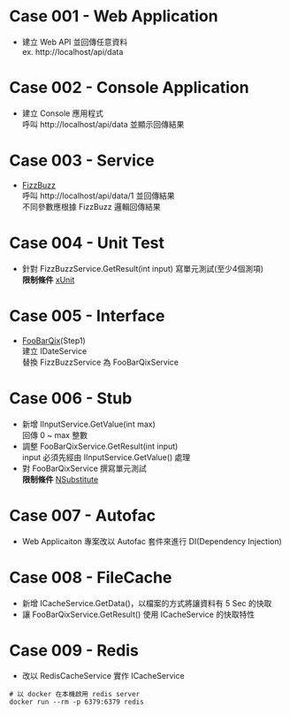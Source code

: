 # Case 001 - Web Application
- 建立 Web API 並回傳任意資料  
ex. http://localhost/api/data

# Case 002 - Console Application
- 建立 Console 應用程式  
呼叫 http://localhost/api/data 並顯示回傳結果

# Case 003 - Service
- [FizzBuzz](https://codingdojo.org/kata/FizzBuzz/)   
呼叫 http://localhost/api/data/1 並回傳結果  
不同參數應根據 FizzBuzz 邏輯回傳結果

# Case 004 - Unit Test
- 針對 FizzBuzzService.GetResult(int input) 寫單元測試(至少4個測項)  
**限制條件** [xUnit](https://xunit.net/)

# Case 005 - Interface
- [FooBarQix](https://codingdojo.org/kata/FooBarQix/)(Step1)  
建立 IDateService  
替換 FizzBuzzService 為 FooBarQixService

# Case 006 - Stub
- 新增 IInputService.GetValue(int max)  
回傳 0 ~ max 整數
- 調整 FooBarQixService.GetResult(int input)  
input 必須先經由 IInputService.GetValue() 處理
- 對 FooBarQixService 撰寫單元測試  
**限制條件** [NSubstitute](https://nsubstitute.github.io/)

# Case 007 - Autofac
- Web Applicaiton 專案改以 Autofac 套件來進行 DI(Dependency Injection)

# Case 008 - FileCache
- 新增 ICacheService.GetData()，以檔案的方式將讓資料有 5 Sec 的快取
- 讓 FooBarQixService.GetResult() 使用 ICacheService 的快取特性

# Case 009 - Redis
- 改以 RedisCacheService 實作 ICacheService
```
# 以 docker 在本機啟用 redis server
docker run --rm -p 6379:6379 redis
```
